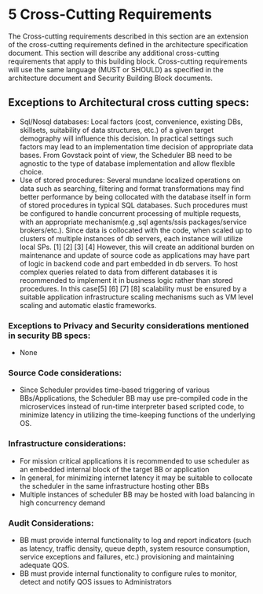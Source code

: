 # 5 Cross-Cutting Requirements

The Cross-cutting requirements described in this section are an extension of the cross-cutting requirements defined in the architecture specification document. This section will describe any additional cross-cutting requirements that apply to this building block. Cross-cutting requirements will use the same language (MUST or SHOULD) as specified in the architecture document and Security Building Block documents.

## Exceptions to Architectural cross cutting specs:

* Sql/Nosql databases: Local factors (cost, convenience, existing DBs, skillsets, suitability of data structures, etc.) of a given target demography will influence this decision.  In practical settings such factors may lead to an implementation time decision of appropriate data bases. From Govstack point of view, the Scheduler BB need to be agnostic to the type of database implementation and allow flexible choice.
* Use of stored procedures: Several mundane localized operations on data such as searching, filtering and format transformations may find better performance by being collocated with the database itself in form of stored procedures in typical SQL databases. Such procedures must be  configured to handle concurrent processing of multiple requests, with an appropriate mechanism(e.g ,sql agents/ssis packages/service brokers/etc.). Since data is collocated with the code, when scaled up to clusters of multiple instances of db servers, each instance will utilize local SPs.  \[1] \[2] \[3] \[4] However, this will create an additional burden on maintenance and update of source code as applications may have part of logic in backend code and part embedded in db servers. To host complex queries related to data from different databases it is recommended to implement it in business logic rather than stored procedures.  In this case\[5] \[6] \[7] \[8]  scalability must be ensured by a suitable application infrastructure scaling mechanisms such as VM level scaling and  automatic elastic frameworks.

### Exceptions to Privacy and Security considerations mentioned in security BB specs:

* None

### Source Code considerations:

* Since Scheduler provides time-based triggering of various BBs/Applications, the Scheduler BB may use pre-compiled code in the microservices instead of run-time interpreter based scripted code, to minimize latency in utilizing the time-keeping functions of the underlying OS.

### Infrastructure considerations: <a href="#_heading-h.17dp8vu" id="_heading-h.17dp8vu"></a>

* For mission critical applications it is recommended to use scheduler as an embedded internal block of the target BB or application
* In general, for minimizing internet latency it may be suitable to collocate the scheduler in the same infrastructure hosting other BBs
* Multiple instances of scheduler BB may be hosted with load balancing in high concurrency demand

### Audit Considerations: <a href="#_heading-h.3rdcrjn" id="_heading-h.3rdcrjn"></a>

* BB must provide internal functionality to log and report indicators (such as latency, traffic density, queue depth, system resource consumption, service exceptions and failures, etc.) provisioning and maintaining adequate QOS.
* BB must provide internal functionality to configure rules to monitor, detect and notify QOS issues to Administrators
